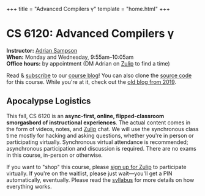 +++
title = "Advanced Compilers γ"
template = "home.html"
+++
# CS 6120: Advanced Compilers γ

**Instructor:** [Adrian Sampson][adrian]  
**When:** Monday and Wednesday, 9:55am–10:05am  
**Office hours:** by appointment (DM Adrian on [Zulip][] to find a time)

Read & [subscribe][rss] to our [course blog][blog]!
You can also clone the [source code][gh] for this course.
While you're at it, check out the [old blog from 2019][oldblog].

## Apocalypse Logistics

This fall, CS 6120 is an **async-first, online, flipped-classroom smorgasbord of instructional experiences**.
The actual content comes in the form of videos, notes, and [Zulip][] chat.
We will use the synchronous class time mostly for hacking and asking questions, whether you're in person or participating virtually.
Synchronous virtual attendance is recommended; asynchronous participation and discussion is required.
There are no exams in this course, in-person or otherwise.

If you want to "shop" this course, please [sign up for Zulip][zulip-signup] to participate virtually.
If you're on the waitlist, please just wait—you'll get a PIN automatically, eventually.
Please read the [syllabus][] for more details on how everything works.

[adrian]: https://www.cs.cornell.edu/~asampson/
[zulip]: https://cs6120.zulipchat.com
[blog]: @/blog/_index.md
[rss]: rss.xml
[gh]: https://github.com/sampsyo/cs6120
[discussion]: @/discussion.md
[project]: @/project/_index.md
[syllabus]: @/syllabus.md
[oldblog]: https://www.cs.cornell.edu/courses/cs6120/2019fa/blog/
[zulip-signup]: https://www.cs.cornell.edu/courses/cs6120/2020fa/private/zulip.html
